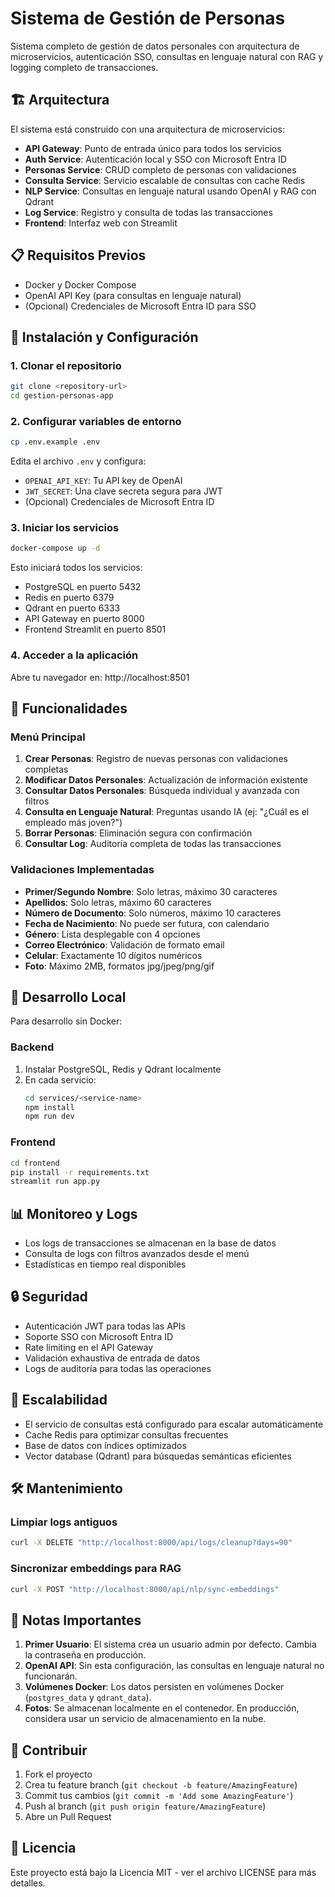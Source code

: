 # Sistema de Gestión de Personas

Sistema completo de gestión de datos personales con arquitectura de microservicios, autenticación SSO, consultas en lenguaje natural con RAG y logging completo de transacciones.

## 🏗️ Arquitectura

El sistema está construido con una arquitectura de microservicios:

- **API Gateway**: Punto de entrada único para todos los servicios
- **Auth Service**: Autenticación local y SSO con Microsoft Entra ID
- **Personas Service**: CRUD completo de personas con validaciones
- **Consulta Service**: Servicio escalable de consultas con cache Redis
- **NLP Service**: Consultas en lenguaje natural usando OpenAI y RAG con Qdrant
- **Log Service**: Registro y consulta de todas las transacciones
- **Frontend**: Interfaz web con Streamlit

## 📋 Requisitos Previos

- Docker y Docker Compose
- OpenAI API Key (para consultas en lenguaje natural)
- (Opcional) Credenciales de Microsoft Entra ID para SSO

## 🚀 Instalación y Configuración

### 1. Clonar el repositorio

```bash
git clone <repository-url>
cd gestion-personas-app
```

### 2. Configurar variables de entorno

```bash
cp .env.example .env
```

Edita el archivo `.env` y configura:
- `OPENAI_API_KEY`: Tu API key de OpenAI
- `JWT_SECRET`: Una clave secreta segura para JWT
- (Opcional) Credenciales de Microsoft Entra ID

### 3. Iniciar los servicios

```bash
docker-compose up -d
```

Esto iniciará todos los servicios:
- PostgreSQL en puerto 5432
- Redis en puerto 6379
- Qdrant en puerto 6333
- API Gateway en puerto 8000
- Frontend Streamlit en puerto 8501

### 4. Acceder a la aplicación

Abre tu navegador en: http://localhost:8501

## 📱 Funcionalidades

### Menú Principal
1. **Crear Personas**: Registro de nuevas personas con validaciones completas
2. **Modificar Datos Personales**: Actualización de información existente
3. **Consultar Datos Personales**: Búsqueda individual y avanzada con filtros
4. **Consulta en Lenguaje Natural**: Preguntas usando IA (ej: "¿Cuál es el empleado más joven?")
5. **Borrar Personas**: Eliminación segura con confirmación
6. **Consultar Log**: Auditoría completa de todas las transacciones

### Validaciones Implementadas

- **Primer/Segundo Nombre**: Solo letras, máximo 30 caracteres
- **Apellidos**: Solo letras, máximo 60 caracteres
- **Número de Documento**: Solo números, máximo 10 caracteres
- **Fecha de Nacimiento**: No puede ser futura, con calendario
- **Género**: Lista desplegable con 4 opciones
- **Correo Electrónico**: Validación de formato email
- **Celular**: Exactamente 10 dígitos numéricos
- **Foto**: Máximo 2MB, formatos jpg/jpeg/png/gif

## 🔧 Desarrollo Local

Para desarrollo sin Docker:

### Backend

1. Instalar PostgreSQL, Redis y Qdrant localmente
2. En cada servicio:
   ```bash
   cd services/<service-name>
   npm install
   npm run dev
   ```

### Frontend

```bash
cd frontend
pip install -r requirements.txt
streamlit run app.py
```

## 📊 Monitoreo y Logs

- Los logs de transacciones se almacenan en la base de datos
- Consulta de logs con filtros avanzados desde el menú
- Estadísticas en tiempo real disponibles

## 🔒 Seguridad

- Autenticación JWT para todas las APIs
- Soporte SSO con Microsoft Entra ID
- Rate limiting en el API Gateway
- Validación exhaustiva de entrada de datos
- Logs de auditoría para todas las operaciones

## 🚦 Escalabilidad

- El servicio de consultas está configurado para escalar automáticamente
- Cache Redis para optimizar consultas frecuentes
- Base de datos con índices optimizados
- Vector database (Qdrant) para búsquedas semánticas eficientes

## 🛠️ Mantenimiento

### Limpiar logs antiguos

```bash
curl -X DELETE "http://localhost:8000/api/logs/cleanup?days=90"
```

### Sincronizar embeddings para RAG

```bash
curl -X POST "http://localhost:8000/api/nlp/sync-embeddings"
```

## 📝 Notas Importantes

1. **Primer Usuario**: El sistema crea un usuario admin por defecto. Cambia la contraseña en producción.
2. **OpenAI API**: Sin esta configuración, las consultas en lenguaje natural no funcionarán.
3. **Volúmenes Docker**: Los datos persisten en volúmenes Docker (`postgres_data` y `qdrant_data`).
4. **Fotos**: Se almacenan localmente en el contenedor. En producción, considera usar un servicio de almacenamiento en la nube.

## 🤝 Contribuir

1. Fork el proyecto
2. Crea tu feature branch (`git checkout -b feature/AmazingFeature`)
3. Commit tus cambios (`git commit -m 'Add some AmazingFeature'`)
4. Push al branch (`git push origin feature/AmazingFeature`)
5. Abre un Pull Request

## 📄 Licencia

Este proyecto está bajo la Licencia MIT - ver el archivo LICENSE para más detalles.